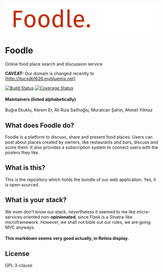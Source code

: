 ![Foodle.](https://github.com/Chatatata/itucsdb1626/raw/master/banner.png)

# Foodle
Online food place search and discussion service

**CAVEAT:** Our domain is changed recently to [http://itucsdb1626.mybluemix.net].



[![Build Status](https://travis-ci.org/Chatatata/itucsdb1626.svg?branch=master)](https://travis-ci.org/Chatatata/itucsdb1626)
[![Coverage Status](https://coveralls.io/repos/github/Chatatata/itucsdb1626/badge.svg?branch=master)](https://coveralls.io/github/Chatatata/itucsdb1626?branch=master)

#### Maintainers (listed alphabetically)
Buğra Ekuklu, Kerem Er, Ali Rıza Salihoğlu, Muratcan Şahin, Ahmet Yılmaz


## What does Foodle do?
Foodle is a platform to discuss, share and present food places. Users can post about places created by owners, like restaurants and bars, discuss and score them. It also provides a subscription system to connect users with the posters they like.

## What is this?
This is the repository which holds the bundle of our web application. Yes, it is open-sourced.

## What is your stack?
We even don't know our stack, nevertheless it seemed to me like micro-services oriented non-**opinionated**, since Flask is a Sinatra-like microframework. However, we shall not bible out our rules, we are going MVC anyways.

#### This markdown seems very good actually, in Retina display.

## License
GPL 3-clause

